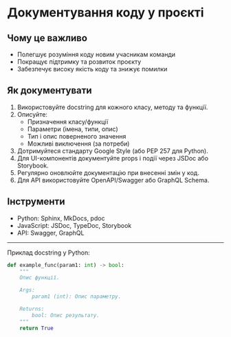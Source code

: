 # Документування коду у проєкті

## Чому це важливо
- Полегшує розуміння коду новим учасникам команди
- Покращує підтримку та розвиток проєкту
- Забезпечує високу якість коду та знижує помилки

## Як документувати
1. Використовуйте docstring для кожного класу, методу та функції.
2. Описуйте:
   - Призначення класу/функції
   - Параметри (імена, типи, опис)
   - Тип і опис поверненого значення
   - Можливі виключення (за потреби)
3. Дотримуйтеся стандарту Google Style (або PEP 257 для Python).
4. Для UI-компонентів документуйте props і події через JSDoc або Storybook.
5. Регулярно оновлюйте документацію при внесенні змін у код.
6. Для API використовуйте OpenAPI/Swagger або GraphQL Schema.

## Інструменти
- Python: Sphinx, MkDocs, pdoc
- JavaScript: JSDoc, TypeDoc, Storybook
- API: Swagger, GraphQL

---

Приклад docstring у Python:

```python
def example_func(param1: int) -> bool:
    """
    Опис функції.

    Args:
        param1 (int): Опис параметру.

    Returns:
        bool: Опис результату.
    """
    return True
